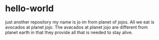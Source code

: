 # hello-world
just another repository
my name is jo im from planet of jojos. All we eat is avocados at planet jojo. The avacados at planet jojo are different from planet earth in that they provide all that is needed to stay alive.
